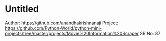 # Untitled

Author: https://github.com/anandhakrishnanaji
Project: https://github.com/Python-World/python-mini-projects/tree/master/projects/Movie%20Information%20Scraper
SR No: 87